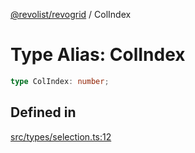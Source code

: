 [@revolist/revogrid](README.md) / ColIndex

# Type Alias: ColIndex

```ts
type ColIndex: number;
```

## Defined in

[src/types/selection.ts:12](https://github.com/revolist/revogrid/blob/cef5db5acf21deb63962d633ec5e3d088dfc6c5b/src/types/selection.ts#L12)
